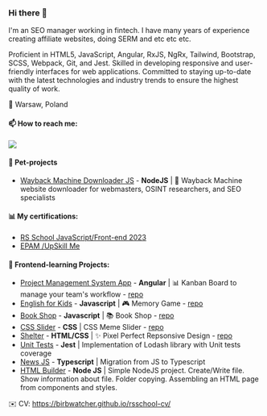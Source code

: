 ### Hi there 👋
I'm an SEO manager working in fintech. I have many years of experience creating affiliate websites, doing SERM and etc etc etc.

Proficient in HTML5, JavaScript, Angular, RxJS, NgRx, Tailwind, Bootstrap, SCSS, Webpack, Git, and Jest. Skilled in developing responsive and user-friendly interfaces for web applications. Committed to staying up-to-date with the latest technologies and industry trends to ensure the highest quality of work.

📍 Warsaw, Poland

#### 📫 How to reach me:

[<img src="https://img.shields.io/badge/linkedin-%230077B5.svg?style=for-the-badge&logo=linkedin&logoColor=white">](https://www.linkedin.com/in/shalima-seo-fintech/)

#### 🐥 Pet-projects

- [Wayback Machine Downloader JS](https://github.com/birbwatcher/wayback-machine-downloader) - **NodeJS** | 💾 Wayback Machine website downloader for webmasters, OSINT researchers, and SEO specialists

#### 📊 My certifications:

 - [RS School JavaScript/Front-end 2023](https://app.rs.school/certificate/m2teu68z)
 - [EPAM /UpSkill Me](https://github.com/birbwatcher/UpSkill/blob/main/UpSkillMe_Certificate_Alexander%20Shalima.pdf)

#### 💾 Frontend-learning Projects:

- [Project Management System App](https://birbwatcher.github.io/rs-kanban-app/) - **Angular** | 📊 Kanban Board to manage your team's workflow - [repo](https://github.com/birbwatcher/Project-Management-System)
- [English for Kids](https://birbwatcher.github.io/English-for-kids/) - **Javascript** | 🎮 Memory Game - [repo](https://github.com/birbwatcher/English-for-kids)
- [Book Shop](https://birbwatcher.github.io/Book-Shop/) - **Javascript** | 📚 Book Shop - [repo](https://github.com/birbwatcher/Book-Shop)
- [CSS Slider](https://birbwatcher.github.io/cssMemSlider/) - **CSS** | CSS Meme Slider - [repo](https://github.com/birbwatcher/cssMemSlider)
- [Shelter](https://birbwatcher.github.io/Shelter/pages/main/index.html) - **HTML/CSS** | ✨ Pixel Perfect Repsonsive Design - [repo](https://github.com/birbwatcher/Shelter)
- [Unit Tests](https://github.com/birbwatcher/Unit-tests) - **Jest** | Implementation of Lodash library with Unit tests coverage
- [News JS](https://github.com/birbwatcher/news-JS) - **Typescript** | Migration from JS to Typescript
- [HTML Builder](https://github.com/birbwatcher/HTML-builder) - **Node JS** | Simple NodeJS project. Create/Write file. Show information about file. Folder copying. Assembling an HTML page from components and styles.

✉️ CV: https://birbwatcher.github.io/rsschool-cv/



